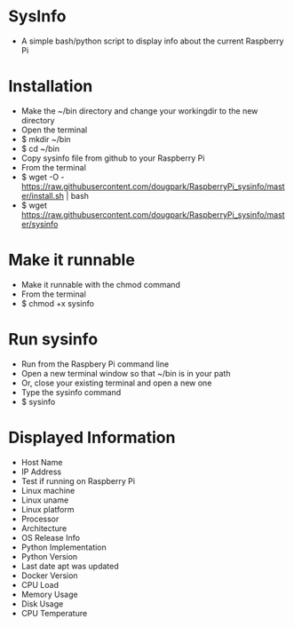 # SysInfo
* A simple bash/python script to display info about the current Raspberry Pi

# Installation
* Make the ~/bin directory and change your workingdir to the new directory
* Open the terminal
* $ mkdir ~/bin
* $ cd ~/bin
* Copy sysinfo file from github to your Raspberry Pi
* From the terminal
* $ wget -O - https://raw.githubusercontent.com/dougpark/RaspberryPi_sysinfo/master/install.sh | bash
* $ wget https://raw.githubusercontent.com/dougpark/RaspberryPi_sysinfo/master/sysinfo

# Make it runnable
* Make it runnable with the chmod command
* From the terminal
* $ chmod +x sysinfo

# Run sysinfo
* Run from the Raspbery Pi command line
* Open a new terminal window so that ~/bin is in your path
* Or, close your existing terminal and open a new one
* Type the sysinfo command
* $ sysinfo

# Displayed Information
* Host Name
* IP Address
* Test if running on Raspberry Pi
* Linux machine
* Linux uname
* Linux platform
* Processor
* Architecture
* OS Release Info
* Python Implementation
* Python Version
* Last date apt was updated
* Docker Version
* CPU Load
* Memory Usage
* Disk Usage
* CPU Temperature



